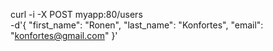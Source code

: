 curl -i -X POST myapp:80/users \
-d'{
  "first_name": "Ronen",
  "last_name": "Konfortes",
  "email": "konfortes@gmail.com"
}'